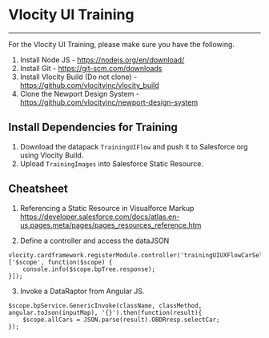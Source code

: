 # Vlocity UI Training
--------

For the Vlocity UI Training, please make sure you have the following.
1. Install Node JS - https://nodejs.org/en/download/
2. Install Git - https://git-scm.com/downloads
3. Install Vlocity Build (Do not clone) - https://github.com/vlocityinc/vlocity_build
4. Clone the Newport Design System - https://github.com/vlocityinc/newport-design-system

## Install Dependencies for Training
1. Download the datapack `TrainingUIFlow` and push it to Salesforce org using Vlocity Build.
2. Upload `TrainingImages` into Salesforce Static Resource.

## Cheatsheet
1. Referencing a Static Resource in Visualforce Markup
https://developer.salesforce.com/docs/atlas.en-us.pages.meta/pages/pages_resources_reference.htm

2. Define a controller and access the dataJSON
```
vlocity.cardframework.registerModule.controller('trainingUIUXFlowCarSelectController', ['$scope', function($scope) {
    console.info($scope.bpTree.response);
}]);
```

3. Invoke a DataRaptor from Angular JS.
```
$scope.bpService.GenericInvoke(className, classMethod, angular.toJson(inputMap), '{}').then(function(result){
    $scope.allCars = JSON.parse(result).OBDRresp.selectCar;
});
```
